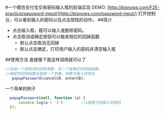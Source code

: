 #一个模仿支付宝交易密码输入框的前端实现
DEMO: [http://kisnows.com/F2E-practice/password-input/](http://kisnows.com/password-input/)
打开控制台，可以看到输入的密码以及点击按钮的动作。
##简介
+ 点击输入框，既可以输入或删除密码。
+ 点击取消或确定按钮可以触发相应的回掉函数
  - 默认点击取消无回掉
  - 默认点击确定，打印用户输入的密码并清空输入框

##使用方法
直接像下面这样调用就可以了

```javascript
//前面一个是取消的回掉单数，后一个是确定的回掉函数，
//确定的回掉函数会接受一个参数，参数为输入的密码
   popupPassword(cancelCB, enterCB); 
```

一个简单的例子
```javascript
  popupPassword(null, function (a) {
      console.log(a + '1')        //a就是已经输入的密码
  });
```
